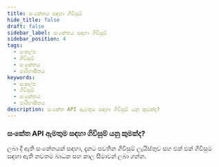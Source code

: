 ```yaml
---
title: සංකේතය සඳහා ගිවිසුම්
hide_title: false
draft: false
sidebar_label: සංකේතය සඳහා ගිවිසුම්
sidebar_position: 4
tags:
  - සංකල්ප
  - ගිවිසුම්
  - සංකේතය
  - පාරිභාෂිතය
keywords:
  - සංකල්ප
  - ගිවිසුම්
  - සංකේතය
  - පාරිභාෂිතය
description: සංකේත API ඇමතුම සඳහා ගිවිසුම් යනු කුමක්ද?
---
```


### සංකේත API ඇමතුම සඳහා ගිවිසුම් යනු කුමක්ද?

ලබා දී ඇති සංකේතයක් සඳහා, දැනට පවතින ගිවිසුම් ලැයිස්තුව සහ එක් එක් ගිවිසුම සඳහා ඇති නවතම බාධක සහ කාල සීමාවන් ලබා ගන්න.
